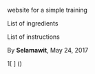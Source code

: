 website for a simple training 

List of ingredients

List of instructions

By **Selamawit**, May 24, 2017

1[ ] ()
